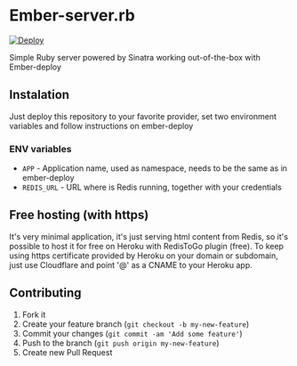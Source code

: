 # Ember-server.rb

[![Deploy](https://www.herokucdn.com/deploy/button.png)](https://heroku.com/deploy?template=https://github.com/werein/ember-server-rb)

Simple Ruby server powered by Sinatra working out-of-the-box with Ember-deploy

## Instalation

Just deploy this repository to your favorite provider, set two environment variables and follow instructions on ember-deploy

### ENV variables

* `APP` - Application name, used as namespace, needs to be the same as in ember-deploy
* `REDIS_URL` - URL where is Redis running, together with your credentials

## Free hosting (with https)

It's very minimal application, it's just serving html content from Redis, so it's possible to host it for free on Heroku with RedisToGo plugin (free). To keep using https certificate provided by Heroku on your domain or subdomain, just use Cloudflare and point '@' as a CNAME to your Heroku app.

## Contributing

1. Fork it
2. Create your feature branch (`git checkout -b my-new-feature`)
3. Commit your changes (`git commit -am 'Add some feature'`)
4. Push to the branch (`git push origin my-new-feature`)
5. Create new Pull Request
